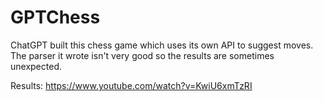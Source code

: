 # GPTChess
ChatGPT built this chess game which uses its own API to suggest moves. The parser it wrote isn't very good so the results are sometimes unexpected.

Results:
https://www.youtube.com/watch?v=KwiU6xmTzRI

